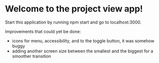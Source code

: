 # Welcome to the project view app!

Start this application by running npm start and go to localhost:3000.

Improvements that could yet be done:

- icons for menu, accessibility, and to the toggle button, it was somehow buggy
- adding another screen size between the smallest and the biggest for a smoother transition
